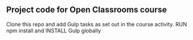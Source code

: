 ## Project code for Open Classrooms course ##
Clone this repo and add Gulp tasks as set out in the course activity.
RUN npm install  and INSTALL Gulp globally